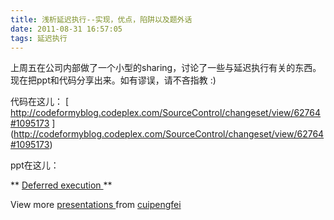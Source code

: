 ```yaml
---
title: 浅析延迟执行--实现，优点，陷阱以及题外话
date: 2011-08-31 16:57:05
tags: 延迟执行
---
```

上周五在公司内部做了一个小型的sharing，讨论了一些与延迟执行有关的东西。现在把ppt和代码分享出来。如有谬误，请不吝指教 :)

代码在这儿： [
http://codeformyblog.codeplex.com/SourceControl/changeset/view/62764#1095173 ]
(http://codeformyblog.codeplex.com/SourceControl/changeset/view/62764#1095173)

ppt在这儿：

** [ Deferred execution ](http://www.slideshare.net/cuipengfei/deferred-execution-9002119) **

View more [ presentations ](http://www.slideshare.net/) from [ cuipengfei
](http://www.slideshare.net/cuipengfei)

  



